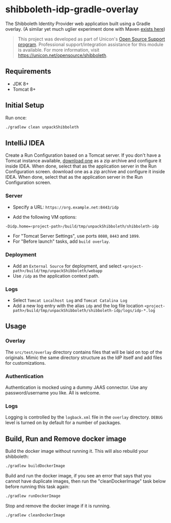 shibboleth-idp-gradle-overlay
=============================
The Shibboleth Identity Provider web application built using a Gradle overlay. (A similar yet much uglier experiment done with Maven [exists here](https://github.com/UniconLabs/shibboleth-idp-webapp))

> This project was developed as part of Unicon's [Open Source Support program](https://unicon.net/support). Professional support/integration assistance for this module is available. For more information, visit <https://unicon.net/opensource/shibboleth>.

## Requirements

- JDK 8+
- Tomcat 8+

## Initial Setup

Run once:

```bash
./gradlew clean unpackShibboleth
```

## IntelliJ IDEA

Create a Run Configuration based on a Tomcat server. If you don't have a Tomcat instance available, [download one](https://tomcat.apache.org/) as a zip archive and configure it inside IDEA. When done, select that as the application server in the Run Configuration screen.
download one as a zip archive and configure it inside IDEA. When done, select that as the application server in the Run Configuration screen.


### Server

- Specify a URL: `https://org.example.net:8443/idp`

- Add the following VM options:

```bash
-Didp.home=<project-path>/build/tmp/unpackShibboleth/shibboleth-idp
```

- For "Tomcat Server Settings", use ports `8080`, `8443` and `1099`.
- For "Before launch" tasks, add `build overlay`.

### Deployment

- Add an `External Source` for deployment, and select `<project-path>/build/tmp/unpackShibboleth/webapp`
- Use `/idp` as the application context path.

### Logs

- Select `Tomcat Localhost Log` and `Tomcat Catalina Log`
- Add a new log entry with the alias `idp` and the log file location `<project-path>/build/tmp/unpackShibboleth/shibboleth-idp/logs/idp-*.log`

## Usage

### Overlay
The `src/test/overlay` directory contains files that will be laid on top of the originals. Mimic the same directory structure as the IdP itself and add files for customizations.

### Authentication

Authentication is mocked using a dummy JAAS connector. Use any password/username you like. All is welcome.

### Logs

Logging is controlled by the `logback.xml` file in the `overlay` directory. `DEBUG` level is turned on by default for a number of packages.

## Build, Run and Remove docker image

Build the docker image without running it. This will also rebuild your shibboleth:
```bash
./gradlew buildDockerImage
```

Build and run the docker image, if you see an error that says that you cannot have duplicate images, then run the "cleanDockerImage" task below before running this task again:
```bash
./gradlew runDockerImage
```

Stop and remove the docker image if it is running.
```bash
./gradlew cleanDockerImage
```